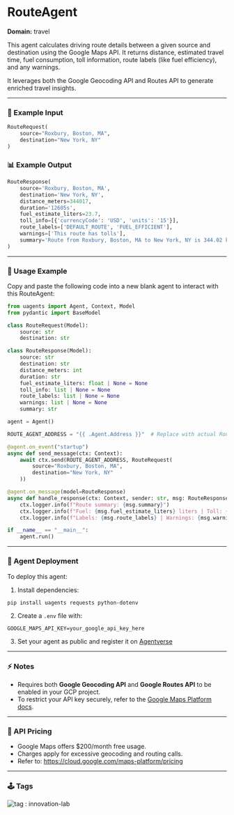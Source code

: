 # RouteAgent
**Domain:** travel

This agent calculates driving route details between a given source and destination using the Google Maps API. It returns distance, estimated travel time, fuel consumption, toll information, route labels (like fuel efficiency), and any warnings.

It leverages both the Google Geocoding API and Routes API to generate enriched travel insights.

---

### 📅 Example Input
```python
RouteRequest(
    source="Roxbury, Boston, MA",
    destination="New York, NY"
)
```

### 📊 Example Output
```python
RouteResponse(
    source='Roxbury, Boston, MA',
    destination='New York, NY',
    distance_meters=344017,
    duration='12605s',
    fuel_estimate_liters=23.7,
    toll_info=[{'currencyCode': 'USD', 'units': '15'}],
    route_labels=['DEFAULT_ROUTE', 'FUEL_EFFICIENT'],
    warnings=['This route has tolls'],
    summary='Route from Roxbury, Boston, MA to New York, NY is 344.02 km and takes approx 210 minutes.'
)
```

---

### 🔄 Usage Example
Copy and paste the following code into a new blank agent to interact with this RouteAgent:

```python
from uagents import Agent, Context, Model
from pydantic import BaseModel

class RouteRequest(Model):
    source: str
    destination: str

class RouteResponse(Model):
    source: str
    destination: str
    distance_meters: int
    duration: str
    fuel_estimate_liters: float | None = None
    toll_info: list | None = None
    route_labels: list | None = None
    warnings: list | None = None
    summary: str

agent = Agent()

ROUTE_AGENT_ADDRESS = "{{ .Agent.Address }}"  # Replace with actual RouteAgent address

@agent.on_event("startup")
async def send_message(ctx: Context):
    await ctx.send(ROUTE_AGENT_ADDRESS, RouteRequest(
        source="Roxbury, Boston, MA",
        destination="New York, NY"
    ))

@agent.on_message(model=RouteResponse)
async def handle_response(ctx: Context, sender: str, msg: RouteResponse):
    ctx.logger.info(f"Route summary: {msg.summary}")
    ctx.logger.info(f"Fuel: {msg.fuel_estimate_liters} liters | Toll: {msg.toll_info}")
    ctx.logger.info(f"Labels: {msg.route_labels} | Warnings: {msg.warnings}")

if __name__ == "__main__":
    agent.run()
```

---

### 💼 Agent Deployment

To deploy this agent:
1. Install dependencies:
```bash
pip install uagents requests python-dotenv
```

2. Create a `.env` file with:
```env
GOOGLE_MAPS_API_KEY=your_google_api_key_here
```

3. Set your agent as public and register it on [Agentverse](https://agentverse.ai)

---

### ⚡ Notes
- Requires both **Google Geocoding API** and **Google Routes API** to be enabled in your GCP project.
- To restrict your API key securely, refer to the [Google Maps Platform docs](https://developers.google.com/maps/gmp-get-started).

---

### 📍 API Pricing
- Google Maps offers $200/month free usage.
- Charges apply for excessive geocoding and routing calls.
- Refer to: https://cloud.google.com/maps-platform/pricing

---

### 🕹️ Tags
![tag : innovation-lab](https://img.shields.io/badge/innovation--lab-3D8BD3)

